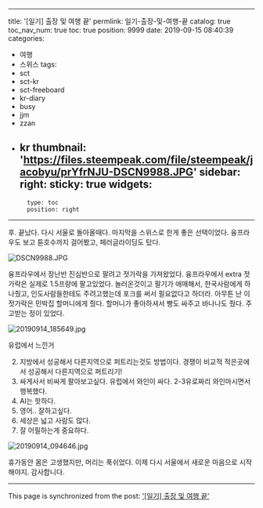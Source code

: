 
---
title: '[일기] 출장 및 여행 끝'
permlink: 일기-출장-및-여행-끝
catalog: true
toc_nav_num: true
toc: true
position: 9999
date: 2019-09-15 08:40:39
categories:
- 여행
- 스위스
tags:
- sct
- sct-kr
- sct-freeboard
- kr-diary
- busy
- jjm
- zzan
- kr
thumbnail: 'https://files.steempeak.com/file/steempeak/jacobyu/prYfrNJU-DSCN9988.JPG'
sidebar:
    right:
        sticky: true
widgets:
    -
        type: toc
        position: right
---


후. 끝났다. 다시 서울로 돌아올때다. 마지막을 스위스로 한게 좋은 선택이었다. 융프라우도 보고 튠호수까지 걸어봤고, 페러글라이딩도 탔다.

![DSCN9988.JPG](https://files.steempeak.com/file/steempeak/jacobyu/prYfrNJU-DSCN9988.JPG)

융프라우에서 장난반 진심반으로 팔려고 젓가락을 가져왔었다. 융프라우에서 extra 젓가락은 실제로 1.5프랑에 팔고있었다. 놀러온것이고 팔기가 애매해서, 한국사람에게 하나줬고, 인도사람들한테도 주려고했는데 포크를 써서 필요없다고 하더라. 아무튼 난 이 젓가락은 민박집 할머니에게 줬다. 할머니가 좋아하셔서 빵도 싸주고 바나나도 줬다. 주고받는 정이 있었다. 

![20190914_185649.jpg](https://files.steempeak.com/file/steempeak/jacobyu/HWuneb8q-20190914_185649.jpg)

유럽에서 느낀거

2. 지방에서 성공해서 다른지역으로 퍼트리는것도 방법이다. 경쟁이 비교적 적은곳에서 성공해서 다른지역으로 퍼트리기!
3. 싸게사서 비싸게 팔아보고싶다. 유럽에서 와인이 싸다. 2-3유로짜리 와인마시면서 행복했다. 
4. AI는 핫하다.
5. 영어.. 잘하고싶다.
6. 세상은 넓고 사람도 많다.
7. 잘 어필하는게 중요하다.

![20190914_094646.jpg](https://files.steempeak.com/file/steempeak/jacobyu/2okbAhoM-20190914_094646.jpg)


휴가동안 몸은 고생했지만, 머리는 푹쉬었다. 이제 다시 서울에서 새로운 마음으로 시작해야지. 감사합니다.



- - -

This page is synchronized from the post: ['[일기] 출장 및 여행 끝'](https://steempeak.com/@jacobyu/5uvifx)
